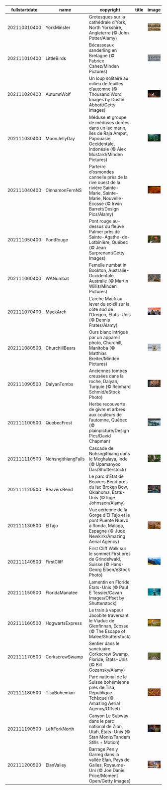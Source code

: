 |fullstartdate|name|copyright|title|image|
|--|--|--|--|--|
202110310400|YorkMinster|Grotesques sur la cathédrale d’York, North Yorkshire, Angleterre (© John Potter/Alamy)||![](/fr-CA/2021/11/202110310400YorkMinster.jpg)|
202111010400|LittleBirds|Bécasseaux sanderling en Bretagne (© Fabrice Cahez/Minden Pictures)||![](/fr-CA/2021/11/202111010400LittleBirds.jpg)|
202111020400|AutumnWolf|Un loup solitaire au milieu de feuilles d’automne (© Thousand Word Images by Dustin Abbott/Getty Images)||![](/fr-CA/2021/11/202111020400AutumnWolf.jpg)|
202111030400|MoonJellyDay|Méduse et groupe de méduses dorées dans un lac marin, îles de Raja Ampat, Papouasie Occidentale, Indonésie (© Alex Mustard/Minden Pictures)||![](/fr-CA/2021/11/202111030400MoonJellyDay.jpg)|
202111040400|CinnamonFernNS|Parterre d’osmondes cannelle près de la rive ouest de la rivière Sainte-Marie, Sainte-Marie, Nouvelle-Écosse (© Irwin Barrett/Design Pics/Alamy)||![](/fr-CA/2021/11/202111040400CinnamonFernNS.jpg)|
202111050400|PontRouge|Pont rouge au-dessus du fleuve Palmer près de Sainte-Agathe-de-Lotbinière, Québec (© Jean Surprenant/Getty Images)||![](/fr-CA/2021/11/202111050400PontRouge.jpg)|
202111060400|WANumbat|Femelle numbat in Bookton, Australie-Occidentale, Australie (© Martin Willis/Minden Pictures)||![](/fr-CA/2021/11/202111060400WANumbat.jpg)|
202111070400|MackArch|L’arche Mack au lever du soleil sur la côte sud de l’Oregon, États-Unis (© Dennis Frates/Alamy)||![](/fr-CA/2021/11/202111070400MackArch.jpg)|
202111080500|ChurchillBears|Ours blanc intrigué par un appareil photo, Churchill, Manitoba (© Matthias Breiter/Minden Pictures)||![](/fr-CA/2021/11/202111080500ChurchillBears.jpg)|
202111090500|DalyanTombs|Anciennes tombes creusées dans la roche, Dalyan, Turquie (© Reinhard Schmid/eStock Photo)||![](/fr-CA/2021/11/202111090500DalyanTombs.jpg)|
202111100500|QuebecFrost|Herbe recouverte de givre et arbres aux couleurs de l’automne, Québec (© plainpicture/Design Pics/David Chapman)||![](/fr-CA/2021/11/202111100500QuebecFrost.jpg)|
202111110500|NohsngithiangFalls|Cascade de Nohsngithiang dans le Meghalaya, Inde (© Upamanyoo Das/Shutterstock)||![](/fr-CA/2021/11/202111110500NohsngithiangFalls.jpg)|
202111120500|BeaversBend|Le parc d’État de Beavers Bend près du lac Broken Bow, Oklahoma, États-Unis (© Inge Johnsson/Alamy)||![](/fr-CA/2021/11/202111120500BeaversBend.jpg)|
202111130500|ElTajo|Vue aérienne de la Gorge d’El Tajo et le pont Puente Nuevo à Ronda, Málaga, Espagne (© Jude Newkirk/Amazing Aerial Agency)||![](/fr-CA/2021/11/202111130500ElTajo.jpg)|
202111140500|FirstCliff|First Cliff Walk sur le sommet First près de Grindelwald, Suisse (© Hans-Georg Eiben/eStock Photo)||![](/fr-CA/2021/11/202111140500FirstCliff.jpg)|
202111150500|FloridaManatee|Lamentin en Floride, États-Unis (© Paul E Tessier/Cavan Images/Offset by Shutterstock)||![](/fr-CA/2021/11/202111150500FloridaManatee.jpg)|
202111160500|HogwartsExpress|Le train à vapeur Jacobite traversant le Viaduc de Glenfinnan, Écosse (© The Escape of Malee/Shutterstock)||![](/fr-CA/2021/11/202111160500HogwartsExpress.jpg)|
202111170500|CorkscrewSwamp|Sentier dans le sanctuaire Corkscrew Swamp, Floride, États-Unis (© Bill Gozansky/Alamy)||![](/fr-CA/2021/11/202111170500CorkscrewSwamp.jpg)|
202111180500|TisaBohemian|Parc national de la Suisse bohémienne près de Tisá, République Tchèque (© Amazing Aerial Agency/Offset)||![](/fr-CA/2021/11/202111180500TisaBohemian.jpg)|
202111190500|LeftForkNorth|Canyon Le Subway dans le parc national de Zion, Utah, États-Unis (© Stan Moniz/Tandem Stills + Motion)||![](/fr-CA/2021/11/202111190500LeftForkNorth.jpg)|
202111200500|ElanValley|Barrage Pen y Garreg dans la vallée Elan, Pays de Galles, Royaume-Uni (© Joe Daniel Price/Moment Open/Getty Images)||![](/fr-CA/2021/11/202111200500ElanValley.jpg)|
